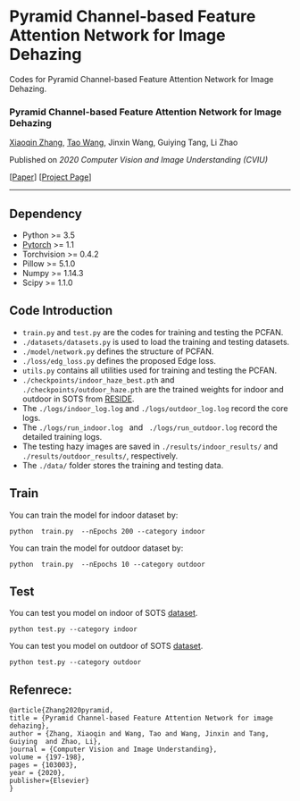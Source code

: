 # Pyramid Channel-based Feature Attention Network for Image Dehazing
Codes for Pyramid Channel-based Feature Attention Network for Image Dehazing.

### Pyramid Channel-based Feature Attention Network for Image Dehazing
[Xiaoqin Zhang](https://scholar.google.com/citations?user=kJCh3k8AAAAJ&hl=en), [Tao Wang](https://taowangzj.github.io/about), Jinxin Wang, Guiying Tang, Li Zhao

Published on _2020 Computer Vision and Image Understanding (CVIU)_

[[Paper](https://github.com/TaoWangzj/PCFAN/doc/resource/PCFAN.pdf)] [[Project Page](https://www.baidu.com)]
___

## Dependency
- Python >= 3.5  
- [Pytorch](https://pytorch.org/) >= 1.1  
- Torchvision >= 0.4.2  
- Pillow >= 5.1.0  
- Numpy >= 1.14.3
- Scipy >= 1.1.0

## Code Introduction
- ```train.py``` and ```test.py``` are the codes for training and testing the PCFAN.
- ```./datasets/datasets.py``` is used to load the training and testing datasets.
- ```./model/network.py``` defines the structure of PCFAN.
- ```./loss/edg_loss.py``` defines the proposed Edge loss.
- ```utils.py``` contains all utilities used for training and testing the PCFAN.
- ```./checkpoints/indoor_haze_best.pth``` and ```./checkpoints/outdoor_haze.pth``` are the trained weights for indoor and outdoor in SOTS from [RESIDE](https://www.baidu.com).
- The ```./logs/indoor_log.log``` and ```./logs/outdoor_log.log``` record the core logs.
- The ```./logs/run_indoor.log ``` and ``` ./logs/run_outdoor.log``` record the detailed training logs.
- The testing hazy images are saved in ```./results/indoor_results/``` and ```./results/outdoor_results/```, respectively.
- The ```./data/``` folder stores the training and testing data.
## Train
You can train the model for indoor dataset by:
```
python  train.py  --nEpochs 200 --category indoor 
```
You can train the model for outdoor dataset by:
```
python  train.py  --nEpochs 10 --category outdoor 
```

## Test
You can test you model on indoor of SOTS [dataset](https://sites.google.com/view/reside-dehaze-datasets/reside-v0).
```
python test.py --category indoor 
```

You can test you model on outdoor of SOTS [dataset](https://sites.google.com/view/reside-dehaze-datasets/reside-v0).
```
python test.py --category outdoor 
```
## Refenrece:
```
@article{Zhang2020pyramid,
title = {Pyramid Channel-based Feature Attention Network for image dehazing},
author = {Zhang, Xiaoqin and Wang, Tao and Wang, Jinxin and Tang, Guiying  and Zhao, Li},
journal = {Computer Vision and Image Understanding},
volume = {197-198},
pages = {103003},
year = {2020},
publisher={Elsevier}
}
```


